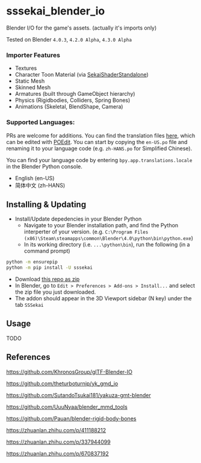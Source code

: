 # sssekai_blender_io
Blender I/O for the game's assets. (actually it's imports only)

Tested on Blender `4.0.3`, `4.2.0 Alpha`, `4.3.0 Alpha`

### Importer Features
  * Textures
  * Character Toon Material (via [SekaiShaderStandalone](https://github.com/mos9527/sssekai_blender_io/blob/master/assets/SekaiShaderStandalone.blend))
  * Static Mesh
  * Skinned Mesh
  * Armatures (built through GameObject hierarchy)
  * Physics (Rigidbodies, Colliders, Spring Bones)
  * Animations (Skeletal, BlendShape, Camera)

### Supported Languages:
PRs are welcome for additions. You can find the translation files [here](https://github.com/mos9527/sssekai_blender_io/tree/master/blender/i18n), which can be edited with [POEdit](https://poedit.net/). You can start by copying the `en-US.po` file and renaming it to your language code (e.g. `zh-HANS.po` for Simplified Chinese).

You can find your language code by entering `bpy.app.translations.locale` in the Blender Python console.

- English (en-US)
- 简体中文 (zh-HANS)

## Installing & Updating
- Install/Update depedencies in your Blender Python
    - Navigate to your Blender installation path, and find the Python interperter of your version. (e.g. `C:\Program Files (x86)\Steam\steamapps\common\Blender\4.0\python\bin\python.exe`)
    - In its working directory (i.e. `...\python\bin`), run the following (in a command prompt)
```bash
python -m ensurepip
python -m pip install -U sssekai
```
- Download [this repo as zip](https://codeload.github.com/mos9527/sssekai_blender_io/zip/refs/heads/master)
- In Blender, go to `Edit > Preferences > Add-ons > Install...` and select the zip file you just downloaded.
- The addon should appear in the 3D Viewport sidebar (N key) under the tab `SSSekai`

## Usage
TODO

## References
https://github.com/KhronosGroup/glTF-Blender-IO

https://github.com/theturboturnip/yk_gmd_io

https://github.com/SutandoTsukai181/yakuza-gmt-blender

https://github.com/UuuNyaa/blender_mmd_tools

https://github.com/Pauan/blender-rigid-body-bones

https://zhuanlan.zhihu.com/p/411188212

https://zhuanlan.zhihu.com/p/337944099

https://zhuanlan.zhihu.com/p/670837192

